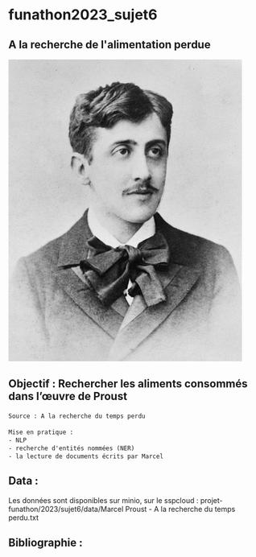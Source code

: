 # funathon2023_sujet6

## A la recherche de l'alimentation perdue
![](images/Marcel_Proust.jpg "Marcel Proust")

## Objectif : Rechercher les aliments consommés dans l’œuvre de Proust

    Source : A la recherche du temps perdu

    Mise en pratique :
    - NLP
    - recherche d'entités nommées (NER)
    - la lecture de documents écrits par Marcel
      
## Data :
Les données sont disponibles sur minio, sur le sspcloud :
projet-funathon/2023/sujet6/data/Marcel Proust - A la recherche du temps perdu.txt

## Bibliographie :
